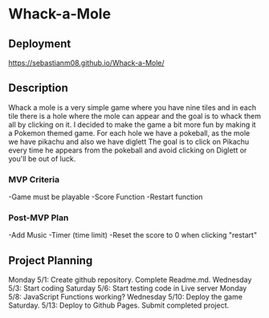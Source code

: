 # Whack-a-Mole 

## Deployment 
https://sebastianm08.github.io/Whack-a-Mole/

## Description
Whack a mole is a very simple game where you have nine tiles and in each tile there is a hole where the mole can appear and the goal is to whack them all by clicking on it. 
I decided to make the game a bit more fun by making it a Pokemon themed game.
For each hole we have a pokeball, as the mole we have pikachu and also we have diglett 
The goal is to click on Pikachu every time he appears from the pokeball and avoid clicking on Diglett or you'll be out of luck.

### MVP Criteria
-Game must be playable
-Score Function
-Restart function 

### Post-MVP Plan 
-Add Music
-Timer (time limit)
-Reset the score to 0 when clicking "restart" 

## Project Planning 
Monday 5/1: Create github repository. Complete Readme.md.
Wednesday 5/3: Start coding 
Saturday 5/6: Start testing code in Live server
Monday 5/8: JavaScript Functions working?
Wednesday 5/10: Deploy the game
Saturday. 5/13: Deploy to Github Pages. Submit completed project.  
